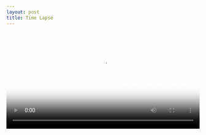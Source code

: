 ```yaml
---
layout: post
title: Time Lapse
---
```


<video src="https://github.com/comacros/comacros.github.io/raw/master/images/2016-04-16-Time-Lapse.mp4" poster="https://github.com/comacros/comacros.github.io/raw/master/images/2016-04-16-Time-Lapse-Snapshot.png" width="100%" controls preload>
</video>
